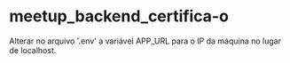 # meetup_backend_certifica-o
Alterar no arquivo '.env' a variável APP_URL para o IP da máquina no lugar de localhost.
